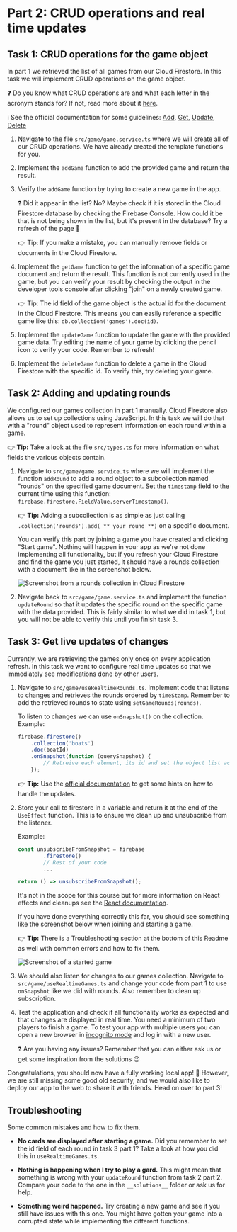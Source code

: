 # Part 2: CRUD operations and real time updates

## Task 1: CRUD operations for the game object
In part 1 we retrieved the list of all games from our Cloud Firestore. In this task we will implement CRUD operations on the game object.

❓ Do you know what CRUD operations are and what each letter in the acronym stands for? If not, read more about it [here](https://www.codecademy.com/articles/what-is-crud).

ℹ️  See the official documentation for some guidelines: [Add](https://firebase.google.com/docs/firestore/manage-data/add-data#add_a_document), [Get](https://firebase.google.com/docs/firestore/query-data/get-data#get_a_document), [Update](https://firebase.google.com/docs/firestore/manage-data/add-data#update-data), [Delete](https://firebase.google.com/docs/firestore/manage-data/delete-data#fields)

1. Navigate to the file `src/game/game.service.ts` where we will create all of our CRUD operations. We have already created the template functions for you. 
2. Implement the `addGame` function to add the provided game and return the result.
3. Verify the `addGame` function by trying to create a new game in the app. 

    ❓ Did it appear in the list? No? Maybe check if it is stored in the Cloud Firestore database by checking the Firebase Console. How could it be that is not being shown in the list, but it's present in the database? Try a refresh of the page 🤔 

    👉 Tip: If you make a mistake, you can manually remove fields or documents in the Cloud Firestore.

4. Implement the `getGame` function to get the information of a specific game document and return the result. This function is not currently used in the game, but you can verify your result by checking the output in the developer tools console after clicking "join" on a newly created game.

    👉 Tip: The id field of the game object is the actual id for the document in the Cloud Firestore. This means you can easily reference a specific game like this: `db.collection('games').doc(id)`.

5. Implement the `updateGame` function to update the game with the provided game data. Try editing the name of your game by clicking the pencil icon to verify your code. Remember to refresh!

6. Implement the `deleteGame` function to delete a game in the Cloud Firestore with the specific id. To verify this, try deleting your game.

## Task 2: Adding and updating rounds
We configured our games collection in part 1 manually. Cloud Firestore also allows us to set up collections using JavaScript. In this task we will do that with a "round" object used to represent information on each round within a game. 

👉 **Tip:** Take a look at the file `src/types.ts` for more information on what fields the various objects contain.

1. Navigate to `src/game/game.service.ts` where we will implement the function `addRound` to add a round object to a subcollection named "rounds" on the specified game document. Set the `timestamp` field to the current time using this function: `firebase.firestore.FieldValue.serverTimestamp()`.

    👉 **Tip:** Adding a subcollection is as simple as just calling `.collection('rounds').add( ** your round **)` on a specific document. 

    You can verify this part by joining a game you have created and clicking "Start game". Nothing will happen in your app as we're not done implementing all functionality, but if you refresh your Cloud Firestore and find the game you just started, it should have a rounds collection with a document like in the screenshot below.

    ![Screenshot from a rounds collection in Cloud Firestore](https://i.ibb.co/74GnbRy/image.png)

2. Navigate back to `src/game/game.service.ts` and implement the function `updateRound` so that it updates the specific round on the specific game with the data provided. This is fairly similar to what we did in task 1, but you will not be able to verify this until you finish task 3.

## Task 3: Get live updates of changes
Currently, we are retrieving the games only once on every application refresh. In this task we want to configure real time updates so that we immediately see modifications done by other users.

1. Navigate to `src/game/useRealtimeRounds.ts`. Implement code that listens to changes and retrieves the rounds ordered by `timeStamp`. Remember to add the retrieved rounds to state using `setGameRounds(rounds)`.

    To listen to changes we can use `onSnapshot()` on the collection. Example:
    ```typescript
    firebase.firestore()
        .collection('boats')
        .doc(boatId)
        .onSnapshot(function (querySnapshot) {
            // Retreive each element, its id and set the object list accordingly
        });
    ```

    👉 **Tip:** Use the [official documentation](https://firebase.google.com/docs/firestore/query-data/listen#listen_to_multiple_documents_in_a_collection) to get some hints on how to handle the updates. 

2. Store your call to firestore in a variable and return it at the end of the `UseEffect` function. This is to ensure we clean up and unsubscribe from the listener.

    Example: 
    ```typescript
    const unsubscribeFromSnapshot = firebase
            .firestore()
            // Rest of your code
            ... 

    return () => unsubscribeFromSnapshot();
    ```

     It's not in the scope for this course but for more information on React effects and cleanups see the [React documentation](https://reactjs.org/docs/hooks-effect.html#example-using-hooks-1).
     
     If you have done everything correctly this far, you should see something like the screenshot below when joining and starting a game.
     
     👉 **Tip:** There is a Troubleshooting section at the bottom of this Readme as well with common errors and how to fix them.
     
     ![Screenshot of a started game](https://i.ibb.co/1qvMMsW/image.png)
     
3. We should also listen for changes to our games collection. Navigate to `src/game/useRealtimeGames.ts` and change your code from part 1 to use `onSnapshot` like we did with rounds. Also remember to clean up subscription.

4. Test the application and check if all functionality works as expected and that changes are displayed in real time. You need a minimum of two players to finish a game. To test your app with multiple users you can open a new browser in [incognito mode](https://support.google.com/chrome/answer/95464?co=GENIE.Platform%3DDesktop&hl=en&oco=0) and log in with a new user.

    ❓ Are you having any issues? Remember that you can either ask us or get some inspiration from the solutions 😉 

Congratulations, you should now have a fully working local app! 👏  However, we are still missing some good old security, and we would also like to deploy our app to the web to share it with friends. Head on over to part 3!

## Troubleshooting

Some common mistakes and how to fix them.

- **No cards are displayed after starting a game.** Did you remember to set the id field of each round in task 3 part 1? Take a look at how you did this in `useRealtimeGames.ts`.

- **Nothing is happening when I try to play a gard.** This might mean that something is wrong with your `updateRound` function from task 2 part 2. Compare your code to the one in the `__solutions__` folder or ask us for help.

- **Something weird happened.** Try creating a new game and see if you still have issues with this one. You might have gotten your game into a corrupted state while implementing the different functions.